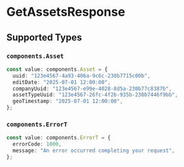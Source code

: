 # GetAssetsResponse


## Supported Types

### `components.Asset`

```typescript
const value: components.Asset = {
  uuid: "123e4567-4a93-406a-9c6c-230b7715c00b",
  editDate: "2025-07-01 12:00:00",
  companyUuid: "123e4567-e99e-4028-8d5a-230b77c8387b",
  assetTypeUuid: "123e4567-26fc-4f2b-935b-230b7446f9bb",
  geoTimestamp: "2025-07-01 12:00:00",
};
```

### `components.ErrorT`

```typescript
const value: components.ErrorT = {
  errorCode: 1000,
  message: "An error occurred completing your request",
};
```

